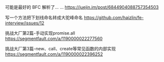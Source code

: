 可能是最好的 BFC 解析了... ...
https://juejin.im/post/6844904088757354503

写一个方法把下划线命名转成大驼峰命名
https://github.com/haizlin/fe-interview/issues/12


挑战大厂第2篇-手动实现promise.all
https://segmentfault.com/a/1190000022277560

挑战大厂第3篇-new、call、create等常见函数的内部实现
https://segmentfault.com/a/1190000022396252